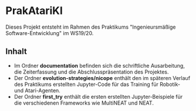 # PrakAtariKI
Dieses Projekt entsteht im Rahmen des Praktikums "Ingenieursmäßige Software-Entwicklung" im WS19/20.

## Inhalt
- Im Ordner **documentation** befinden sich die schriftliche Ausarbeitung, die Zeiterfassung und die Abschlusspräsentation des Projektes.
- Der Ordner **evolution-strategies/nicope** enthält den im späteren Verlauf des Praktikums erstellten Jupyter-Code für das Training für Robotik- und Atari-Agenten.
- Der Ordner **first_try** enthält die ersten erstellten Jupyter-Beispiele für die verschiedenen Frameworks wie MultiNEAT und NEAT.
